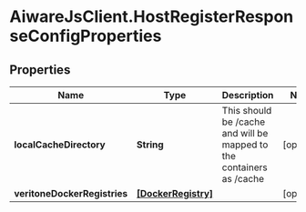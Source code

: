 # AiwareJsClient.HostRegisterResponseConfigProperties

## Properties

Name | Type | Description | Notes
------------ | ------------- | ------------- | -------------
**localCacheDirectory** | **String** | This should be /cache and will be mapped to the containers as /cache | [optional] 
**veritoneDockerRegistries** | [**[DockerRegistry]**](DockerRegistry.md) |  | [optional] 


